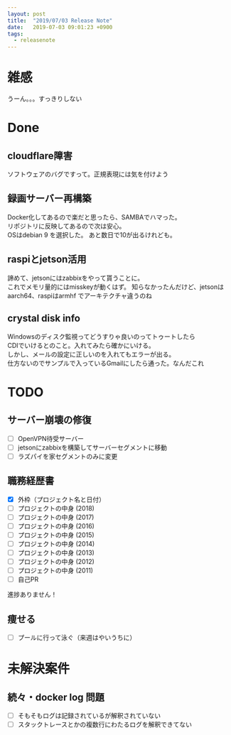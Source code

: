 ```yaml
---
layout: post
title:  "2019/07/03 Release Note"
date:   2019-07-03 09:01:23 +0900
tags:
  - releasenote
---
```

# 雑感

うーん。。。すっきりしない

# Done

## cloudflare障害

ソフトウェアのバグですって。正規表現には気を付けよう  

## 録画サーバー再構築

Docker化してあるので楽だと思ったら、SAMBAでハマった。  
リポジトリに反映してあるので次は安心。  
OSはdebian 9 を選択した。 あと数日で10が出るけれども。

## raspiとjetson活用

諦めて、jetsonにはzabbixをやって貰うことに。  
これでメモリ量的にはmisskeyが動くはず。
知らなかったんだけど、jetsonは aarch64、raspiはarmhf でアーキテクチャ違うのね

## crystal disk info

Windowsのディスク監視ってどうすりゃ良いのってトゥートしたら  
CDIでいけるとのこと。入れてみたら確かにいける。   
しかし、メールの設定に正しいのを入れてもエラーが出る。  
仕方ないのでサンプルで入っているGmailにしたら通った。なんだこれ

# TODO 

## サーバー崩壊の修復

- [ ] OpenVPN待受サーバー
- [ ] jetsonにzabbixを構築してサーバーセグメントに移動
- [ ] ラズパイを家セグメントのみに変更

## 職務経歴書

- [x] 外枠（プロジェクト名と日付）
- [ ] プロジェクトの中身 (2018)
- [ ] プロジェクトの中身 (2017)
- [ ] プロジェクトの中身 (2016)
- [ ] プロジェクトの中身 (2015)
- [ ] プロジェクトの中身 (2014)
- [ ] プロジェクトの中身 (2013)
- [ ] プロジェクトの中身 (2012)
- [ ] プロジェクトの中身 (2011)
- [ ] 自己PR

進捗ありません！

## 痩せる

- [ ] プールに行って泳ぐ（来週はやいうちに）

# 未解決案件

## 続々・docker log 問題

- [ ] そもそもログは記録されているが解釈されていない
- [ ] スタックトレースとかの複数行にわたるログを解釈できてない
